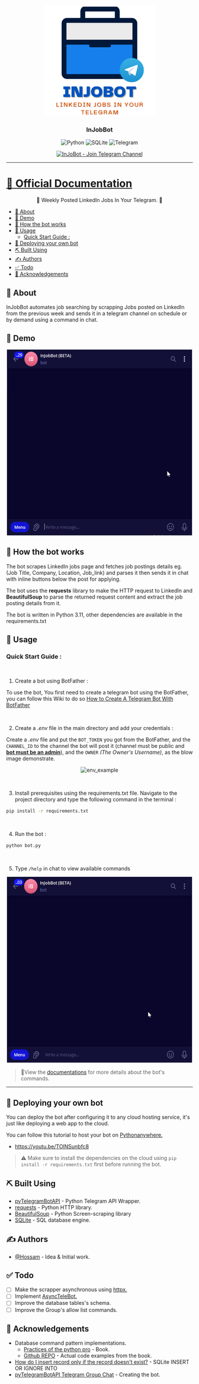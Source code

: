 <p align="center">
  <a href="" rel="noopener">
 <img width=300px height=300px src="src\images\bot_logo.png" alt="Bot logo"></a>
</p>
 
<h3 align="center">InJobBot</h3>
<div align="center">

  ![Python](https://img.shields.io/badge/python-3670A0?style=for-the-badge&logo=python&logoColor=ffdd54)
  ![SQLite](https://img.shields.io/badge/sqlite-%2307405e.svg?style=for-the-badge&logo=sqlite&logoColor=white)
  ![Telegram](https://img.shields.io/badge/Telegram-2CA5E0?style=for-the-badge&logo=telegram&logoColor=white)

  [![InJoBot - Join Telegram Channel](https://img.shields.io/badge/InJoBot-Join_Telegram_Channel-blue?style=for-the-badge&logo=telegram)](https://t.me/itsinjobbot)

</div>

---

# [📄 Official Documentation](https://hossam-elshabory.github.io/InJobBot) <!-- omit from toc -->

<p align="center"> 🤖 Weekly Posted LinkedIn Jobs In Your Telegram. 🤖
    <br> 
</p>

- [🧐 About ](#-about-)
- [🎥 Demo ](#-demo-)
- [💭 How the bot works ](#-how-the-bot-works-)
- [🎈 Usage ](#-usage-)
  - [Quick Start Guide :](#quick-start-guide-)
- [🚀 Deploying your own bot ](#-deploying-your-own-bot-)
- [⛏️ Built Using ](#️-built-using-)
- [✍️ Authors ](#️-authors-)
- [✅ Todo ](#-todo-)
- [🎉 Acknowledgements ](#-acknowledgements-)

## 🧐 About <a name = "about"></a>
InJobBot automates job searching by scrapping Jobs posted on LinkedIn from the previous week and sends it in a telegram channel on schedule or by demand using a command in chat.

## 🎥 Demo <a name = "demo"></a>
<p align="center">
  <a href="" rel="noopener">
 <img width=500px height=500px src="src\images\example.gif" alt="Working"></a>
</p>

## 💭 How the bot works <a name = "working"></a>

The bot scrapes LinkedIn jobs page and fetches job postings details eg. (Job Title, Company, Location, Job_link) and parses it then sends it in chat with inline buttons below the post for applying.

The bot uses the **requests** library to make the HTTP request to LinkedIn and **BeautifulSoup** to parse the returned request content and extract the job posting details from it.

The bot is written in Python 3.11, other dependencies are available in the requirements.txt

## 🎈 Usage <a name = "usage"></a>

### Quick Start Guide :

<br>

1. Create a bot using BotFather :

To use the bot, You first need to create a telegram bot using
the BotFather, you can follow this Wiki to do so [How to Create A Telegram Bot With BotFather](https://hossam-elshabory.github.io/InJobBot/0.1/01_Tutorial%20-%20User%20Guide/01_creating_bot_token/)

<br>

2. Create a *.env* file in the main directory and add your credentials : 

Create a *.env* file and put the `BOT_TOKEN` you got from the BotFather, and the `CHANNEL_ID` to the channel the bot will post it (channel must be public and **<ins>bot must be an admin</ins>**), and the `OWNER` *(The Owner's Username)*, as the blow image demonstrate.

<div align="center">

![env_example](https://github.com/hossam-elshabory/InJobBot/blob/main/src/images/env_file_example.png) 

</div>

<br>

3. Install prerequisites using the requirements.txt file.
Navigate to the project directory and type the following command in the terminal :

```bash
pip install -r requirements.txt
```

<br>

4. Run the bot :

```bash
python bot.py
```
<br>

5. Type `/help` in chat to view available commands

<p align="center">
  <a href="" rel="noopener">
 <img width=500px height=500px src="src\images\help_command_owner.gif" alt="help command"></a>
</p>

> 🛑View the [documentations](https://hossam-elshabory.github.io/InJobBot/0.1/) for more details about the bot's commands.
***

## 🚀 Deploying your own bot <a name = "deployment"></a>
You can deploy the bot after configuring it to any cloud hosting service, it's just like deploying a web app to the cloud.

You can follow this tutorial to host your bot on [Pythonanywhere.](https://www.pythonanywhere.com)
  - https://youtu.be/TOlNSunbfc8

> ⚠ Make sure to install the dependencies on the cloud using `pip install -r requirements.txt` first before running the bot.

## ⛏️ Built Using <a name = "built_using"></a>
+ [pyTelegramBotAPI](https://pypi.org/project/pyTelegramBotAPI/) - Python Telegram API Wrapper.
+ [requests](https://pypi.org/project/requests/) - Python HTTP library.
+ [BeautifulSoup](https://pypi.org/project/beautifulsoup4/) - Python Screen-scraping library
+ [SQLite](https://www.sqlite.org/about.html) - SQL database engine.

## ✍️ Authors <a name = "authors"></a>
+ [@Hossam](https://github.com/hossam-elshabory) - Idea & Initial work.

## ✅ Todo <a name = "TODO"></a>
- [ ] Make the scrapper asynchronous using [httpx.](https://www.python-httpx.org)
- [ ] Implement [AsyncTeleBot.](https://pytba.readthedocs.io/en/latest/async_version/index.html)
- [ ] Improve the database tables's schema.
- [ ] Improve the Group's allow list commands.

## 🎉 Acknowledgements <a name = "acknowledgement"></a>
+ Database command pattern implementations.
  + [Practices of the python pro](https://www.amazon.com/Practices-Python-Pro-Dane-Hillard/dp/1617296082) - Book.
  + [Github REPO](https://github.com/daneah/practices-of-the-python-pro/tree/98bd0a1273d3a3d75f20069cc38d112ea09e6cec/ch10) - Actual code examples from the book. 
+ [How do I insert record only if the record doesn't exist?](https://dba.stackexchange.com/questions/189058/how-do-i-insert-record-only-if-the-record-doesnt-exist) - SQLite INSERT OR IGNORE INTO 
+ [pyTelegramBotAPI Telegram Group Chat](t.me/pyTelegramBotAPI) - Creating the bot.

